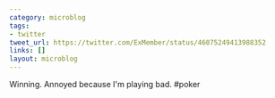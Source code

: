 ```yaml
---
category: microblog
tags:
- twitter
tweet_url: https://twitter.com/ExMember/status/46075249413988352
links: []
layout: microblog
---
```

Winning. Annoyed because I'm playing bad. #poker
